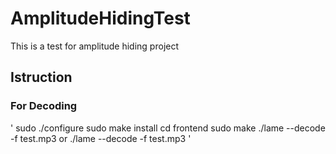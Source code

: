 # AmplitudeHidingTest
This is a test for amplitude hiding project

## Istruction 
### For Decoding
'
sudo ./configure
sudo make install
cd frontend 
sudo make
./lame --decode -f test.mp3 or ./lame --decode -f test.mp3
'
